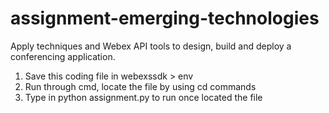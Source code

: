 # assignment-emerging-technologies
Apply techniques and Webex API tools to design, build and deploy a conferencing application.

1. Save this coding file in webexssdk > env
2. Run through cmd, locate the file by using cd commands
3. Type in python assignment.py to run once located the file
